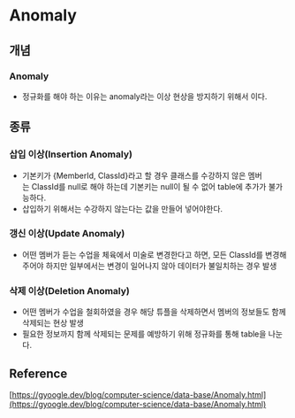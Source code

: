 # Anomaly

## 개념

### Anomaly

- 정규화를 해야 하는 이유는 anomaly라는 이상 현상을 방지하기 위해서 이다.

## 종류

### 삽입 이상(Insertion Anomaly)

- 기본키가 {MemberId, ClassId}라고 할 경우 클래스를 수강하지 않은 멤버는 ClassId를 null로 해야 하는데 기본키는 null이 될 수 없어 table에 추가가 불가능하다.
- 삽입하기 위해서는 수강하지 않는다는 값을 만들어 넣어야한다.

### 갱신 이상(Update Anomaly)

- 어떤 멤버가 듣는 수업을 체육에서 미술로 변경한다고 하면, 모든 ClassId를 변경해주어야 하지만 일부에서는 변경이 일어나지 않아 데이터가 불일치하는 경우 발생

### 삭제 이상(Deletion Anomaly)

- 어떤 멤버가 수업을 철회하였을 경우 해당 튜플을 삭제하면서 멤버의 정보들도 함께 삭제되는 현상 발생
- 필요한 정보까지 함께 삭제되는 문제를 예방하기 위해 정규화를 통해 table을 나눈다.

## Reference

[https://gyoogle.dev/blog/computer-science/data-base/Anomaly.html](https://gyoogle.dev/blog/computer-science/data-base/Anomaly.html)